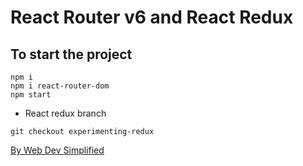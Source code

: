 # React Router v6 and React Redux

## To start the project
```
npm i
npm i react-router-dom
npm start
```

- React redux branch
```
git checkout experimenting-redux
```

[By Web Dev Simplified](https://www.youtube.com/watch?v=Ul3y1LXxzdU)